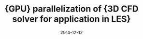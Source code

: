 ---
title: "{GPU} parallelization of {3D CFD solver for application in LES}"
collection: conferences
permalink: /conference/2014-gpu-parallelization
excerpt: "Sharma, Vatsalya and Banerjee, Raja"
date: 2014-12-12
venue: "IUTAM Symposium on Advances in Computation, Modeling and Control of Transitional and Turbulent Flows"
---